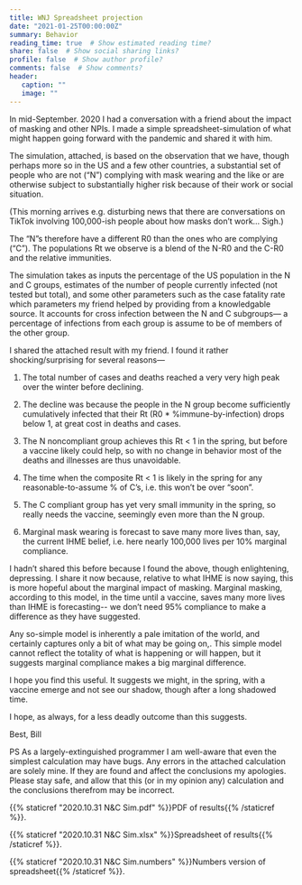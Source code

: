 ```yaml
---
title: WNJ Spreadsheet projection
date: "2021-01-25T00:00:00Z"
summary: Behavior
reading_time: true  # Show estimated reading time?
share: false  # Show social sharing links?
profile: false  # Show author profile?
comments: false  # Show comments?
header:
   caption: ""
   image: ""
---
```



In mid-September. 2020 I had a conversation with a friend about the impact of masking and other NPIs.
I made a simple spreadsheet-simulation of what might happen going forward
with the pandemic and shared it with him.

The simulation, attached, is based on the observation that we have,
though perhaps more so in the US and a few other countries,
a substantial set of people who are not (“N”) complying with mask wearing and the like
or are otherwise subject to substantially higher risk because of their work or social situation.

(This morning arrives e.g. disturbing news that there are conversations on TikTok involving 100,000-ish
people about how masks don’t work… Sigh.)

The “N”s therefore have a different R0 than the ones who are complying (“C”).
The populations Rt we observe is a blend of the N-R0 and the C-R0 and the relative immunities.

The simulation takes as inputs the percentage of the US population in the N and C groups,
estimates of the number of people currently infected (not tested but total),
and some other parameters such as the case fatality rate
which parameters my friend helped by providing from a knowledgable source.
It accounts for cross infection between the N and C subgroups—
a percentage of infections from each group is assume to be of members of the other group.

I shared the attached result with my friend. I found it rather shocking/surprising for several reasons—

1) The total number of cases and deaths reached a very very high peak over the winter before declining.

2) The decline was because the people in the N group become sufficiently cumulatively infected
that their Rt (R0 * %immune-by-infection) drops below 1, at great cost in deaths and cases.

3) The N noncompliant group achieves this Rt < 1 in the spring, but before a vaccine likely could help,
so with no change in behavior most of the deaths and illnesses are thus unavoidable.

4) The time when the composite Rt < 1 is likely in the spring for any reasonable-to-assume % of C’s,
i.e. this won’t be over “soon”.

5) The C compliant group has yet very small immunity in the spring, so really needs the vaccine,
seemingly even more than the N group.

6) Marginal mask wearing is forecast to save many more lives than, say, the current IHME belief,
i.e. here nearly 100,000 lives per 10% marginal compliance.

I hadn’t shared this before because I found the above, though enlightening, depressing.
I share it now because, relative to what IHME is now saying, this is more hopeful about the marginal impact of masking.
Marginal masking, according to this model, in the time until a vaccine, saves many more lives than IHME is forecasting--
we don’t need 95% compliance to make a difference as they have suggested.

Any so-simple model is inherently a pale imitation of the world, and certainly captures only a bit of what may be going on,.
This simple model cannot reflect the totality of what is happening or will happen,
but it suggests marginal compliance makes a big marginal difference.

I hope you find this useful. It suggests we might, in the spring, with a vaccine emerge and not see our shadow,
though after a long shadowed time.

I hope, as always, for a less deadly outcome than this suggests.

Best, Bill

PS As a largely-extinguished programmer I am well-aware that even the simplest calculation may have bugs.
Any errors in the attached calculation are solely mine. If they are found and affect the conclusions my apologies.
Please stay safe, and allow that this (or in my opinion any) calculation and the conclusions therefrom may be incorrect.

{{% staticref "2020.10.31 N&C Sim.pdf" %}}PDF of results{{% /staticref %}}.

{{% staticref "2020.10.31 N&C Sim.xlsx" %}}Spreadsheet of results{{% /staticref %}}.

{{% staticref "2020.10.31 N&C Sim.numbers" %}}Numbers version of spreadsheet{{% /staticref %}}.
